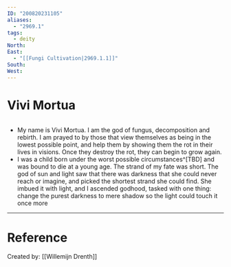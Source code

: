 ```yaml
---
ID: "200820231105"
aliases:
  - "2969.1"
tags:
  - deity
North: 
East:
  - "[[Fungi Cultivation|2969.1.1]]"
South: 
West:
---
```

# Vivi Mortua

```toc
```

- My name is Vivi Mortua. I am the god of fungus, decomposition and rebirth. I am prayed to by those that view themselves as being in the lowest possible point, and help them by showing them the rot in their lives in visions. Once they destroy the rot, they can begin to grow again.
- I was a child born under the worst possible circumstances^[TBD] and was bound to die at a young age. The strand of my fate was short. The god of sun and light saw that there was darkness that she could never reach or imagine, and picked the shortest strand she could find. She imbued it with light, and I ascended godhood, tasked with one thing: change the purest darkness to mere shadow so the light could touch it once more

---

# Reference

Created by: [[Willemijn Drenth]]